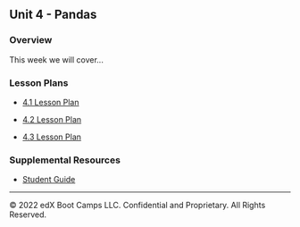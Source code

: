 ## Unit 4 - Pandas

### Overview

This week we will cover...

### Lesson Plans

* [4.1 Lesson Plan](1/LessonPlan.md)

* [4.2 Lesson Plan](2/LessonPlan.md)

* [4.3 Lesson Plan](3/LessonPlan.md)


### Supplemental Resources

* [Student Guide](Supplemental/StudentGuide.md)



------

© 2022 edX Boot Camps LLC. Confidential and Proprietary. All Rights Reserved.

